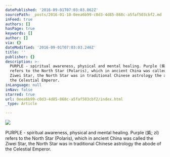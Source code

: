 ```yaml
---
datePublished: '2016-09-01T07:03:03.862Z'
sourcePath: _posts/2016-01-10-0eea6b99-c0d3-4d85-868c-a5faf503cbf2.md
inFeed: true
authors: []
hasPage: true
keywords: []
author: []
via: {}
dateModified: '2016-09-01T07:03:03.246Z'
title: ''
publisher: {}
description: >-
  PURPLE - spiritual awareness, physical and mental healing. Purple (紫; zǐ)
  refers to the North Star (Polaris), which in ancient China was called the
  Ziwei Star, the North Star was in traditional Chinese astrology the abode of
  the Celestial Emperor.
inLanguage: null
inNav: false
starred: true
url: 0eea6b99-c0d3-4d85-868c-a5faf503cbf2/index.html
_type: Article

---
```

![](https://s3-us-west-2.amazonaws.com/the-grid-img/p/afed1ea204486ad0c4824e9b36dd8a60344cc338.jpg)

PURPLE - spiritual awareness, physical and mental healing. Purple (紫; zǐ) refers to the North Star (Polaris), which in ancient China was called the Ziwei Star, the North Star was in traditional Chinese astrology the abode of the Celestial Emperor.